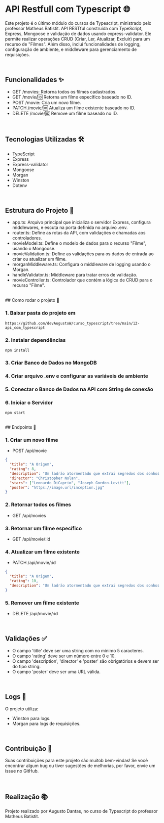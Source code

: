 # API Restfull com Typescript 🌐
Este projeto é o último módulo do cursos de Typescript, ministrado pelo professor Matheus Batistit. API RESTful construída com TypeScript, Express, Mongoose e validação de dados usando express-validator. Ele permite realizar operações CRUD (Criar, Ler, Atualizar, Excluir) para um recurso de "Filmes". Além disso, inclui funcionalidades de logging, configuração de ambiente, e middleware para gerenciamento de requisições.

<br>

## Funcionalidades ✨
- GET /movies: Retorna todos os filmes cadastrados.
- GET /movie/:id: Retorna um filme específico baseado no ID.
- POST /movie: Cria um novo filme.
- PATCH /movie/:id: Atualiza um filme existente baseado no ID.
- DELETE /movie/:id: Remove um filme baseado no ID.

<br>

## Tecnologias Utilizadas 🛠️
- TypeScript
- Express
- Express-validator
- Mongoose
- Morgan
- Winston
- Dotenv

<br>

## Estrutura do Projeto 📁
- app.ts: Arquivo principal que inicializa o servidor Express, configura middlewares, e escuta na porta definida no arquivo .env.
- router.ts: Define as rotas da API, com validações e chamadas aos controladores.
- movieModel.ts: Define o modelo de dados para o recurso "Filme", usando o Mongoose.
- movieValidation.ts: Define as validações para os dados de entrada ao criar ou atualizar um filme.
- morganMiddleware.ts: Configura o middleware de logging usando o Morgan.
- handleValidator.ts: Middleware para tratar erros de validação.
- movieController.ts: Controlador que contém a lógica de CRUD para o recurso "Filme".

<br>
## Como rodar o projeto 🚀

### 1. Baixar pasta do projeto em 
```	
https://github.com/devAugustoW/curso_typescript/tree/main/12-api_com_typescript	
```

### 2. Instalar dependências
```
npm install
```

### 3. Criar Banco de Dados no MongoDB
### 4. Criar arquivo .env e configurar as variáveis de ambiente
### 5. Conectar o Banco de Dados na API com String de conexão
### 6. Iniciar o Servidor
```
npm start
```

<br>
## Endpoints 📡

### 1. Criar um novo filme
- POST /api/movie
```json
{
  "title": "A Origem",
  "rating": 8,
  "description": "Um ladrão atormentado que extrai segredos dos sonhos dos outros aceita uma última missão.",
  "director": "Christopher Nolan",
  "stars": ["Leonardo DiCaprio", "Joseph Gordon-Levitt"],
  "poster": "https://image.url/inception.jpg"
}
```

### 2. Retornar todos os filmes
- GET /api/movies

### 3. Retornar um filme específico
- GET /api/movie/:id

### 4. Atualizar um filme existente
- PATCH /api/movie/:id
```json
{
  "title": "A Origem",
  "rating": 10,
  "description": "Um ladrão atormentado que extrai segredos dos sonhos dos outros aceita uma última missão: liderar uma missão perigosa para plantar uma ideia no subconsciente de um alvo",
}
```	

### 5. Remover um filme existente
- DELETE /api/movie/:id

<br>

## Validações ✅
- O campo 'title' deve ser uma string com no mínimo 5 caracteres.
- O campo 'rating' deve ser um número entre 0 e 10.
- O campo 'description', 'director' e 'poster' são obrigatórios e devem ser do tipo string.
- O campo 'poster' deve ser uma URL válida.

<br>

## Logs 📜
O projeto utiliza:
- Winston para logs.
- Morgan para logs de requisições.

<br>

## Contribuição 🤝
Suas contribuições para este projeto são muitob bem-vindas! Se você encontrar algum bug ou tiver sugestões de melhorias, por favor, envie um issue no GitHub.

<br>

## Realização 📚
Projeto realizado por Augusto Dantas, no curso de Typescript do professor Matheus Batistit.